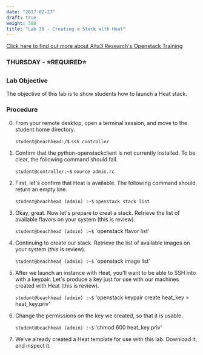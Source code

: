 ```yaml
---
date: "2017-02-27"
draft: true
weight: 380
title: "Lab 38 - Creating a Stack with Heat"
---
```

[Click here to find out more about Alta3 Research's Openstack Training](https://alta3.com/courses/openstack)

### THURSDAY - &#x2B50;REQUIRED&#x2B50;

### Lab Objective

The objective of this lab is to show students how to launch a Heat stack.

### Procedure

0. From your remote desktop, open a terminal session, and move to the student home directory.

    `student@beachhead:/$` `ssh controller`

0. Confirm that the python-openstackclient is not currently installed. To be clear, the following command should fail.

    `student@controller:~$` `source admin.rc`

0. First, let's confirm that Heat is available. The following command should return an empty line.

    `student@beachhead (admin) :~$` `openstack stack list`

0. Okay, great. Now let's prepare to creat a stack. Retrieve the list of available flavors on your system (this is review).

    `student@beachhead (admin) :~$` `openstack flavor list'
    
0. Continuing to create our stack. Retrieve the list of available images on your system (this is review).

    `student@beachhead (admin) :~$` `openstack image list'
    
0. After we launch an instance with Heat, you'll want to be able to SSH into with a keypair. Let's produce a key just for use with our machines created with Heat (this is review).

    `student@beachhead (admin) :~$` 'openstack keypair create heat_key > heat_key.priv'
    
0. Change the permissions on the key we created, so that it is usable.

    `student@beachhead (admin) :~$` 'chmod 600 heat_key.priv'

0. We've already created a Heat template for use with this lab. Download it, and inspect it.

    
